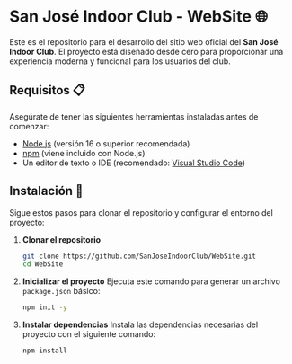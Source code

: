 # San José Indoor Club - WebSite 🌐

Este es el repositorio para el desarrollo del sitio web oficial del **San José Indoor Club**. El proyecto está diseñado desde cero para proporcionar una experiencia moderna y funcional para los usuarios del club.

## Requisitos 📋

Asegúrate de tener las siguientes herramientas instaladas antes de comenzar:

- [Node.js](https://nodejs.org/) (versión 16 o superior recomendada)
- [npm](https://www.npmjs.com/) (viene incluido con Node.js)
- Un editor de texto o IDE (recomendado: [Visual Studio Code](https://code.visualstudio.com/))

## Instalación 🚀

Sigue estos pasos para clonar el repositorio y configurar el entorno del proyecto:

1. **Clonar el repositorio**

   ```bash
   git clone https://github.com/SanJoseIndoorClub/WebSite.git
   cd WebSite

2. **Inicializar el proyecto**
Ejecuta este comando para generar un archivo `package.json` básico:
    
    ```bash
    npm init -y

3. **Instalar dependencias**
Instala las dependencias necesarias del proyecto con el siguiente comando:

    ```bash
    npm install